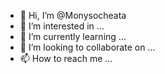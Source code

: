 - 👋 Hi, I’m @Monysocheata
- 👀 I’m interested in ...
- 🌱 I’m currently learning ...
- 💞️ I’m looking to collaborate on ...
- 📫 How to reach me ...

<!---
Monysocheata/Monysocheata is a ✨ special ✨ repository because its `README.md` (this file) appears on your GitHub profile.
You can click the Preview link to take a look at your changes.
--->
